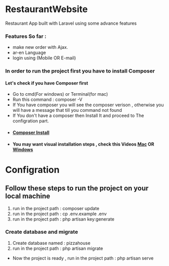 # RestaurantWebsite
Restaurant App built with Laravel using some advance features

### Features So far :
- make new order with Ajax.
- ar-en Language
- login using (Mobile OR E-mail)



### In order to run the project first you have to install Composer
#### Let's check if you have Composer first
- Go to cmd(For windows) or Terminal(for mac)
- Run this command : composer -V
- If You have composer you will see the composer verison , otherwise you will have a message that till you command not found
- If You don't have a composer then Install It and proceed to The configration part.
- #### [Composer Install](https://getcomposer.org/download/)
- #### You may want visual installation steps , check this Videos [Mac](https://youtu.be/pXV7XGiDvLs) OR [Windows](https://youtu.be/BGyuKpfMB9E)


# Configration 
## Follow these steps to run the project on your local machine
1.  run in the project path : composer update
2.  run in the project path : cp .env.example .env
3.  run in the project path : php artisan key:generate

### Create database and migrate
1. Create database named : pizzahouse
2. run in the project path : php artisan migrate

- Now the project is ready , run in the project path : php artisan serve
